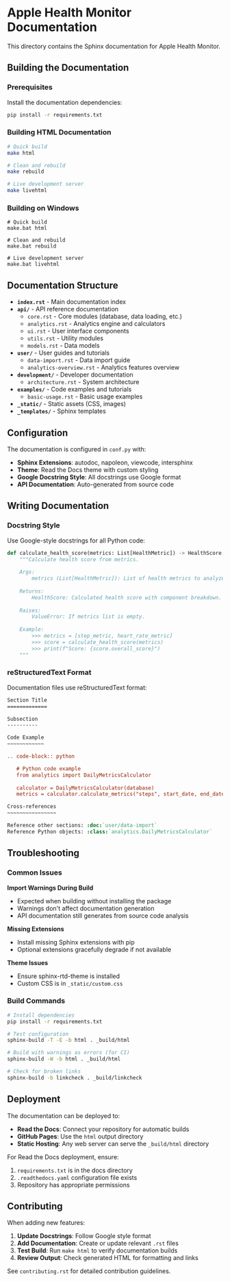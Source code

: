 # Apple Health Monitor Documentation

This directory contains the Sphinx documentation for Apple Health Monitor.

## Building the Documentation

### Prerequisites

Install the documentation dependencies:

```bash
pip install -r requirements.txt
```

### Building HTML Documentation

```bash
# Quick build
make html

# Clean and rebuild
make rebuild

# Live development server
make livehtml
```

### Building on Windows

```batch
# Quick build
make.bat html

# Clean and rebuild
make.bat rebuild

# Live development server
make.bat livehtml
```

## Documentation Structure

- **`index.rst`** - Main documentation index
- **`api/`** - API reference documentation
  - `core.rst` - Core modules (database, data loading, etc.)
  - `analytics.rst` - Analytics engine and calculators
  - `ui.rst` - User interface components
  - `utils.rst` - Utility modules
  - `models.rst` - Data models
- **`user/`** - User guides and tutorials
  - `data-import.rst` - Data import guide
  - `analytics-overview.rst` - Analytics features overview
- **`development/`** - Developer documentation
  - `architecture.rst` - System architecture
- **`examples/`** - Code examples and tutorials
  - `basic-usage.rst` - Basic usage examples
- **`_static/`** - Static assets (CSS, images)
- **`_templates/`** - Sphinx templates

## Configuration

The documentation is configured in `conf.py` with:

- **Sphinx Extensions**: autodoc, napoleon, viewcode, intersphinx
- **Theme**: Read the Docs theme with custom styling
- **Google Docstring Style**: All docstrings use Google format
- **API Documentation**: Auto-generated from source code

## Writing Documentation

### Docstring Style

Use Google-style docstrings for all Python code:

```python
def calculate_health_score(metrics: List[HealthMetric]) -> HealthScore:
    """Calculate health score from metrics.
    
    Args:
        metrics (List[HealthMetric]): List of health metrics to analyze.
        
    Returns:
        HealthScore: Calculated health score with component breakdown.
        
    Raises:
        ValueError: If metrics list is empty.
        
    Example:
        >>> metrics = [step_metric, heart_rate_metric]
        >>> score = calculate_health_score(metrics)
        >>> print(f"Score: {score.overall_score}")
    """
```

### reStructuredText Format

Documentation files use reStructuredText format:

```rst
Section Title
=============

Subsection
----------

Code Example
~~~~~~~~~~~~

.. code-block:: python

   # Python code example
   from analytics import DailyMetricsCalculator
   
   calculator = DailyMetricsCalculator(database)
   metrics = calculator.calculate_metrics("steps", start_date, end_date)

Cross-references
~~~~~~~~~~~~~~~~

Reference other sections: :doc:`user/data-import`
Reference Python objects: :class:`analytics.DailyMetricsCalculator`
```

## Troubleshooting

### Common Issues

**Import Warnings During Build**
- Expected when building without installing the package
- Warnings don't affect documentation generation
- API documentation still generates from source code analysis

**Missing Extensions**
- Install missing Sphinx extensions with pip
- Optional extensions gracefully degrade if not available

**Theme Issues**
- Ensure sphinx-rtd-theme is installed
- Custom CSS is in `_static/custom.css`

### Build Commands

```bash
# Install dependencies
pip install -r requirements.txt

# Test configuration
sphinx-build -T -E -b html . _build/html

# Build with warnings as errors (for CI)
sphinx-build -W -b html . _build/html

# Check for broken links
sphinx-build -b linkcheck . _build/linkcheck
```

## Deployment

The documentation can be deployed to:

- **Read the Docs**: Connect your repository for automatic builds
- **GitHub Pages**: Use the `html` output directory
- **Static Hosting**: Any web server can serve the `_build/html` directory

For Read the Docs deployment, ensure:
1. `requirements.txt` is in the docs directory
2. `.readthedocs.yaml` configuration file exists
3. Repository has appropriate permissions

## Contributing

When adding new features:

1. **Update Docstrings**: Follow Google style format
2. **Add Documentation**: Create or update relevant `.rst` files
3. **Test Build**: Run `make html` to verify documentation builds
4. **Review Output**: Check generated HTML for formatting and links

See `contributing.rst` for detailed contribution guidelines.